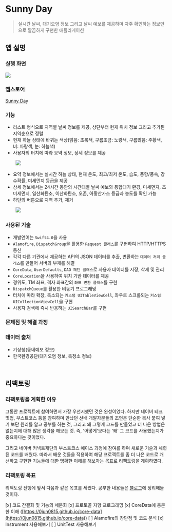 # Sunny Day

> 실시간 날씨, 대기오염 정보 그리고 날씨 예보를 제공하며 자주 확인하는 정보만으로 깔끔하게 구현한 애플리케이션


## 앱 설명


### 실행 화면
![](https://github.com/0jun0815/YJWeather/blob/master/Images/Sunny%20Day.png)


### 앱스토어
[Sunny Day](https://itunes.apple.com/kr/app/sunny-day/id1385458263?mt=8)


### 기능
* 리스트 형식으로 지역별 날씨 정보를 제공, 상단부터 현재 위치 정보 그리고 추가된 지역순으로 정렬
* 현재 하늘 상태에 바뀌는 색상(맑음: 초록색, 구름조금: 노랑색, 구름많음: 주황색, 비: 파랑색, 눈: 하늘색)
* 사용자의 터치에 따라 요약 정보, 상세 정보를 제공

&nbsp;&nbsp;&nbsp;&nbsp;&nbsp;&nbsp;&nbsp;&nbsp;![](https://github.com/0jun0815/YJWeather/blob/master/Images/ExtensibelCell2.gif)

* 요약 정보에서는 실시간 하늘 상태, 현재 온도, 최고/최저 온도, 습도, 풍향/풍속, 강수확률, 미세먼지 등급을 제공
* 상세 정보에서는 24시간 동안의 시간대별 날씨 예보와 통합대기 환경, 미세먼지, 초미세먼지, 일산화탄소, 이산화탄소, 오존, 아황산가스 등급과 농도를 확인 가능
* 하단의 버튼으로 지역 추가, 제거

&nbsp;&nbsp;&nbsp;&nbsp;&nbsp;&nbsp;&nbsp;&nbsp;![](https://github.com/0jun0815/YJWeather/blob/master/Images/AddRemove2.gif)


### 사용된 기술
- 개발언어는 `Swift4.0`을 사용
- `Alamofire`, `DispatchGroup`을 활용한 `Request 클래스`를 구현하여 HTTP/HTTPS 통신
- 각각 다른 기관에서 제공하는 API의 JSON 데이터를 추출, 변환하는 `데이터 처리 클래스`를 만들어 서버의 부재를 해결
- `CoreData`, `UserDefaults`, `DAO 패턴 클래스`로 사용자 데이터를 저장, 삭제 및 관리
- `CoreLocation`을 사용하여 위치 기반 데이터를 제공
- 경위도, TM 좌표, 격자 좌표간의 `좌표 변환 클래스`를 구현
- `DispatchQueue`를 활용한 비동기 프로그래밍
- 터치에 따라 확장, 축소되는 `커스텀 UITableViewCell`, 좌우로 스크롤되는 `커스텀 UICollectionViewCell`을 구현
- 사용자 검색에 즉시 반응하는 `UISearchBar`를 구현


### 문제점 및 해결 과정




### 데이터 출처
* 기상청(동네예보 정보)
* 한국환경공단(대기오염 정보, 측정소 정보)



&nbsp;
## 리팩토링
### 리팩토링을 계획한 이유
그동안 프로젝트에 참여하면서 가장 우선시했던 것은 완성이었다. 하지만 네이버 테크 밋업, 부스트코스 등을 참여하며 만났던 선배 개발자분들의 조언은 단순한 복사 붙여 넣기 보단 원리를 알고 공부를 하는 것, 그리고 왜 그렇게 코드를 만들었고 더 나은 방법은 없는지에 대해 많은 생각을 해보는 것. 즉, '어떻게'보다는 '왜' 그 코드를 사용했는지가 중요하다는 것이었다.


그리고 네이버 커넥트재단의 부스트코스 에이스 과정에 참여를 하며 새로운 기술과 세련된 코드를 배웠다. 따라서 배운 것들을 적용하여 해당 프로젝트를 좀 더 나은 코드로 개선하고 구현한 기능들에 대한 명확한 이해를 해보자는 목표로 리팩토링을 계획하였다.


### 리팩토링 목표
리팩토링 진행에 앞서 다음과 같은 목표를 세웠다. 공부한 내용들은 [블로그](https://0jun0815.github.io)에 정리해둘 것이다. 

[x] 코드 간결화 및 기능의 세분화
[x] 프로토콜 지향 프로그래밍
[x] CoreData에 충분한 이해 ([https://0jun0815.github.io/core-data](https://0jun0815.github.io/core-data))
[ ] Alamofire의 장단점 및 코드 분석
[x] Instrument 사용해보기
[ ] UnitTest 사용해보기




